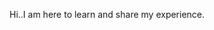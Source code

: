 Hi..I am here to learn and share my experience.

<!---
itslearnshare/itslearnshare is a ✨ special ✨ repository because its `README.md` (this file) appears on your GitHub profile.
You can click the Preview link to take a look at your changes.
--->
